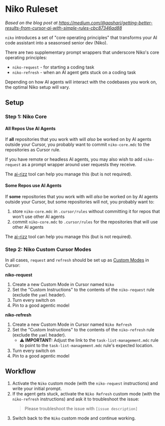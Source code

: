 # Niko Ruleset

_Based on the blog post at https://medium.com/@aashari/getting-better-results-from-cursor-ai-with-simple-rules-cbc87346ad88_

`niko` introduces a set of "core operating principles" that transforms your AI code assistant into a seasonsed senior dev (Niko).

There are two supplementary prompt wrappers that underscore Niko's core operating principles:

* `niko-request` - for starting a coding task
* `niko-refresh` - when an AI agent gets stuck on a coding task

Depending on how AI agents will interact with the codebases you work on, the optimal Niko setup will vary.

## Setup

### Step 1: Niko Core

#### All Repos Use AI Agents

If **all** repositories that you work with will *also* be worked on by AI agents outside your Cursor, you probably want to commit `niko-core.mdc` to the repositories as Cursor rule.

If you have remote or headless AI agents, you may  also wish to add `niko-request` as a prompt wrapper around user requests they receive.

The [ai-rizz](https://github.com/texarkanine/ai-rizz) tool can help you manage this (but is not required).

#### Some Repos use AI Agents

If **some** repositories that you work with will *also* be worked on by AI agents outside your Cursor, but some repositories will not, you probably want to:

1. store `niko-core.mdc` in `.cursor/rules` without committing it for repos that won't use other AI agents
2. commit `niko-core.mdc` to `.cursor/rules` for the repositories that will use other AI agents

The [ai-rizz](https://github.com/texarkanine/ai-rizz) tool can help you manage this (but is not required).

### Step 2: Niko Custom Cursor Modes

In all cases, `request` and `refresh` should be set up as [Custom Modes](https://docs.cursor.com/chat/custom-modes) in Cursor:

**niko-request**

1. Create a new Custom Mode in Cursor named `Niko`
2. Set the "Custom Instructions" to the contents of the `niko-request` rule (exclude the `yaml` header).
3. Turn every switch on
4. Pin to a good agentic model

**niko-refresh**

1. Create a new Custom Mode in Cursor named `Niko Refresh`
2. Set the "Custom Instructions" to the contents of the `niko-refresh` rule (exclude the `yaml` header).
    - **⚠️ IMPORTANT:** Adjust the link to the `task-list-management.mdc` rule to point to the `task-list-management.mdc` rule's expected location.
3. Turn every switch on
4. Pin to a good agentic model

## Workflow

1. Activate the `Niko` custom mode (with the `niko-request` instructions) and write your initial prompt.
2. If the agent gets stuck, activate the `Niko Refresh` custom mode (with the `niko-refresh` instructions) and ask it to troubleshoot the issue:
    > Please troubleshoot the issue with `[issue description]`
3. Switch back to the `Niko` custom mode and continue working.
